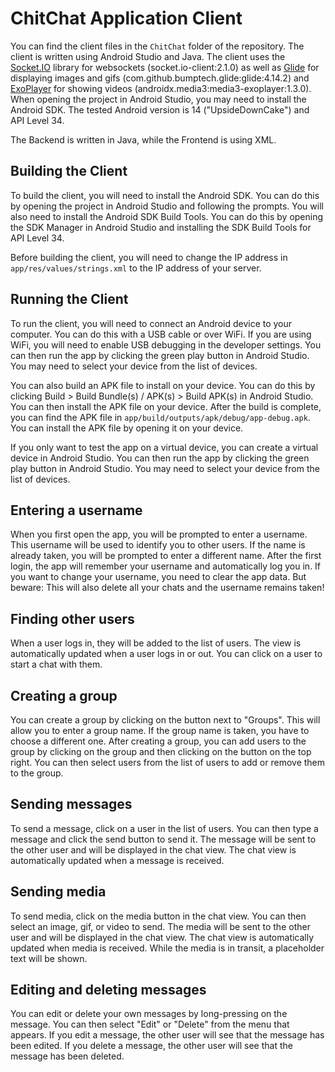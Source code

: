 # ChitChat Application Client
You can find the client files in the `ChitChat` folder of the repository.
The client is written using Android Studio and Java. The client uses the [Socket.IO](https://socket.io/) library for websockets (socket.io-client:2.1.0) as well as [Glide](https://bumptech.github.io/glide/) for displaying images and gifs (com.github.bumptech.glide:glide:4.14.2) and [ExoPlayer](https://developer.android.com/media/media3/exoplayer) for showing videos (androidx.media3:media3-exoplayer:1.3.0). When opening the project in Android Studio, you may need to install the Android SDK. The tested Android version is 14 ("UpsideDownCake") and API Level 34.

The Backend is written in Java, while the Frontend is using XML.

## Building the Client
To build the client, you will need to install the Android SDK. You can do this by opening the project in Android Studio and following the prompts. You will also need to install the Android SDK Build Tools. You can do this by opening the SDK Manager in Android Studio and installing the SDK Build Tools for API Level 34.

Before building the client, you will need to change the IP address in `app/res/values/strings.xml` to the IP address of your server.

## Running the Client
To run the client, you will need to connect an Android device to your computer. You can do this with a USB cable or over WiFi. If you are using WiFi, you will need to enable USB debugging in the developer settings. You can then run the app by clicking the green play button in Android Studio. You may need to select your device from the list of devices.

You can also build an APK file to install on your device. You can do this by clicking Build > Build Bundle(s) / APK(s) > Build APK(s) in Android Studio. You can then install the APK file on your device. After the build is complete, you can find the APK file in `app/build/outputs/apk/debug/app-debug.apk`. You can install the APK file by opening it on your device.

If you only want to test the app on a virtual device, you can create a virtual device in Android Studio. You can then run the app by clicking the green play button in Android Studio. You may need to select your device from the list of devices.

## Entering a username
When you first open the app, you will be prompted to enter a username. This username will be used to identify you to other users. If the name is already taken, you will be prompted to enter a different name. After the first login, the app will remember your username and automatically log you in. If you want to change your username, you need to clear the app data. But beware: This will also delete all your chats and the username remains taken!

## Finding other users
When a user logs in, they will be added to the list of users. The view is automatically updated when a user logs in or out. You can click on a user to start a chat with them.

## Creating a group
You can create a group by clicking on the button next to "Groups". This will allow you to enter a group name. If the group name is taken, you have to choose a different one. After creating a group, you can add users to the group by clicking on the group and then clicking on the button on the top right. You can then select users from the list of users to add or remove them to the group.

## Sending messages
To send a message, click on a user in the list of users. You can then type a message and click the send button to send it. The message will be sent to the other user and will be displayed in the chat view. The chat view is automatically updated when a message is received.

## Sending media
To send media, click on the media button in the chat view. You can then select an image, gif, or video to send. The media will be sent to the other user and will be displayed in the chat view. The chat view is automatically updated when media is received. While the media is in transit, a placeholder text will be shown.

## Editing and deleting messages
You can edit or delete your own messages by long-pressing on the message. You can then select "Edit" or "Delete" from the menu that appears. If you edit a message, the other user will see that the message has been edited. If you delete a message, the other user will see that the message has been deleted.